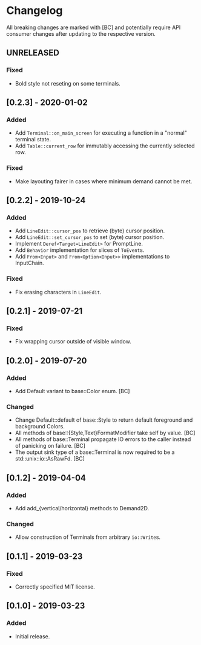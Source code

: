 # Changelog

All breaking changes are marked with [BC] and potentially require API consumer changes after updating to the respective version.

## UNRELEASED
### Fixed
- Bold style not reseting on some terminals.

## [0.2.3] - 2020-01-02
### Added
- Add `Terminal::on_main_screen` for executing a function in a "normal" terminal state.
- Add `Table::current_row` for immutably accessing the currently selected row.
### Fixed
- Make layouting fairer in cases where minimum demand cannot be met.

## [0.2.2] - 2019-10-24
### Added
- Add `LineEdit::cursor_pos` to retrieve (byte) cursor position.
- Add `LineEdit::set_cursor_pos` to set (byte) cursor position.
- Implement `Deref<Target=LineEdit>` for PromptLine.
- Add `Behavior` implementation for slices of `ToEvent`s.
- Add `From<Input>` and `From<Option<Input>>` implementations to InputChain.
### Fixed
- Fix erasing characters in `LineEdit`.

## [0.2.1] - 2019-07-21
### Fixed
- Fix wrapping cursor outside of visible window.

## [0.2.0] - 2019-07-20
### Added
- Add Default variant to base::Color enum. [BC]
### Changed
- Change Default::default of base::Style to return default foreground and background Colors.
- All methods of base::{Style,Text}FormatModifier take self by value. [BC]
- All methods of base::Terminal propagate IO errors to the caller instead of panicking on failure. [BC]
- The output sink type of a base::Terminal is now required to be a std::unix::io::AsRawFd. [BC]

## [0.1.2] - 2019-04-04
### Added
- Add add_{vertical/horizontal} methods to Demand2D.
### Changed
- Allow construction of Terminals from arbitrary `io::Write`s.

## [0.1.1] - 2019-03-23
### Fixed
- Correctly specified MIT license.

## [0.1.0] - 2019-03-23
### Added
- Initial release.
